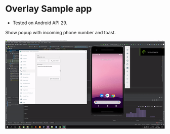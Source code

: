 # Overlay Sample app

- Tested on Android API 29. 

Show popup with incoming phone number and toast.

![Sample incoming call popup](overlay_demo/docs/sample_incoming_call_popup.gif)